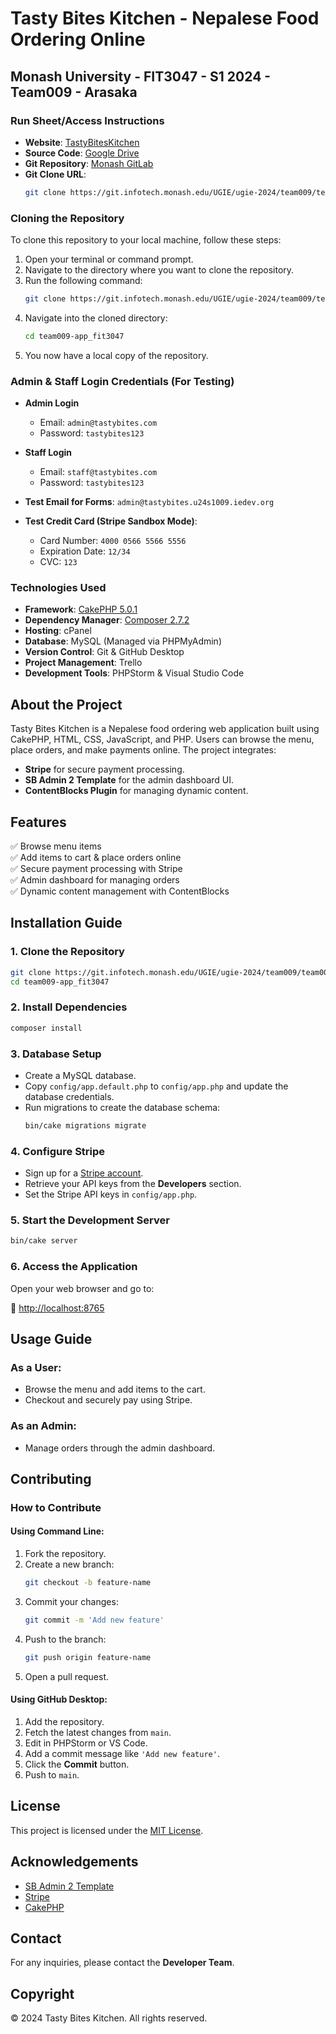 # Tasty Bites Kitchen - Nepalese Food Ordering Online

## Monash University - FIT3047 - S1 2024 - Team009 - Arasaka

### Run Sheet/Access Instructions

- **Website**: [TastyBitesKitchen](https://tastybites.u24s1009.iedev.org/)
- **Source Code**: [Google Drive](https://drive.google.com/drive/folders/1s2Hsf_50c0x-huRdoC37rN-jlEqqeqXi?usp=drive_link)
- **Git Repository**: [Monash GitLab](https://git.infotech.monash.edu/UGIE/ugie-2024/team009/team009-app_fit3047)
- **Git Clone URL**:
  ```bash
  git clone https://git.infotech.monash.edu/UGIE/ugie-2024/team009/team009-app_fit3047.git
  ```

### Cloning the Repository

To clone this repository to your local machine, follow these steps:

1. Open your terminal or command prompt.
2. Navigate to the directory where you want to clone the repository.
3. Run the following command:
   ```bash
   git clone https://git.infotech.monash.edu/UGIE/ugie-2024/team009/team009-app_fit3047.git
   ```
4. Navigate into the cloned directory:
   ```bash
   cd team009-app_fit3047
   ```
5. You now have a local copy of the repository.

### Admin & Staff Login Credentials (For Testing)

- **Admin Login**
  - Email: `admin@tastybites.com`
  - Password: `tastybites123`

- **Staff Login**
  - Email: `staff@tastybites.com`
  - Password: `tastybites123`

- **Test Email for Forms**: `admin@tastybites.u24s1009.iedev.org`

- **Test Credit Card (Stripe Sandbox Mode)**:
  - Card Number: `4000 0566 5566 5556`
  - Expiration Date: `12/34`
  - CVC: `123`

### Technologies Used

- **Framework**: [CakePHP 5.0.1](https://book.cakephp.org/5/en/installation.html)
- **Dependency Manager**: [Composer 2.7.2](https://getcomposer.org/download/)
- **Hosting**: cPanel
- **Database**: MySQL (Managed via PHPMyAdmin)
- **Version Control**: Git & GitHub Desktop
- **Project Management**: Trello
- **Development Tools**: PHPStorm & Visual Studio Code

## About the Project

Tasty Bites Kitchen is a Nepalese food ordering web application built using CakePHP, HTML, CSS, JavaScript, and PHP. Users can browse the menu, place orders, and make payments online. The project integrates:

- **Stripe** for secure payment processing.
- **SB Admin 2 Template** for the admin dashboard UI.
- **ContentBlocks Plugin** for managing dynamic content.

## Features

✅ Browse menu items  
✅ Add items to cart & place orders online  
✅ Secure payment processing with Stripe  
✅ Admin dashboard for managing orders  
✅ Dynamic content management with ContentBlocks  

## Installation Guide

### 1. Clone the Repository

```bash
git clone https://git.infotech.monash.edu/UGIE/ugie-2024/team009/team009-app_fit3047.git
cd team009-app_fit3047
```

### 2. Install Dependencies

```bash
composer install
```

### 3. Database Setup

- Create a MySQL database.
- Copy `config/app.default.php` to `config/app.php` and update the database credentials.
- Run migrations to create the database schema:
  ```bash
  bin/cake migrations migrate
  ```

### 4. Configure Stripe

- Sign up for a [Stripe account](https://stripe.com).
- Retrieve your API keys from the **Developers** section.
- Set the Stripe API keys in `config/app.php`.

### 5. Start the Development Server

```bash
bin/cake server
```

### 6. Access the Application

Open your web browser and go to:

🔗 [http://localhost:8765](http://localhost:8765)

## Usage Guide

### As a User:
- Browse the menu and add items to the cart.
- Checkout and securely pay using Stripe.

### As an Admin:
- Manage orders through the admin dashboard.

## Contributing

### How to Contribute

#### Using Command Line:

1. Fork the repository.
2. Create a new branch:
   ```bash
   git checkout -b feature-name
   ```
3. Commit your changes:
   ```bash
   git commit -m 'Add new feature'
   ```
4. Push to the branch:
   ```bash
   git push origin feature-name
   ```
5. Open a pull request.

#### Using GitHub Desktop:

1. Add the repository.
2. Fetch the latest changes from `main`.
3. Edit in PHPStorm or VS Code.
4. Add a commit message like `'Add new feature'`.
5. Click the **Commit** button.
6. Push to `main`.

## License

This project is licensed under the [MIT License](https://en.wikipedia.org/wiki/MIT_License).

## Acknowledgements

- [SB Admin 2 Template](https://startbootstrap.com/theme/sb-admin-2)
- [Stripe](https://stripe.com)
- [CakePHP](https://cakephp.org)

## Contact

For any inquiries, please contact the **Developer Team**.

## Copyright

© 2024 Tasty Bites Kitchen. All rights reserved.
